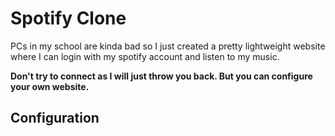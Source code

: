 # Spotify Clone

PCs in my school are kinda bad so I just created a pretty lightweight website where I can login with my spotify account and listen to my music.

**Don't try to connect as I will just throw you back. But you can configure your own website.**

## Configuration
